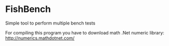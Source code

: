 FishBench
=========

Simple tool to perform multiple bench tests

For compiling this program you have to download math .Net numeric library: http://numerics.mathdotnet.com/
